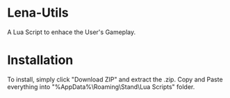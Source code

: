 # Lena-Utils
A Lua Script to enhace the User's Gameplay.

# Installation
To install, simply click "Download ZIP" and extract the .zip. Copy and Paste everything into "%AppData%\Roaming\Stand\Lua Scripts" folder.